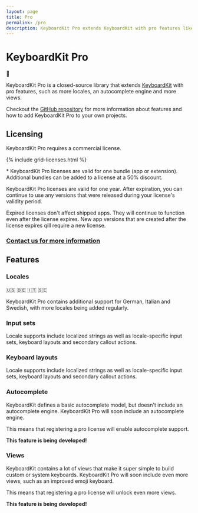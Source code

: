 ```yaml
---
layout: page
title: Pro
permalink: /pro
description: KeyboardKit Pro extends KeyboardKit with pro features like more locales, autocomplete, more views etc.
---
```


# KeyboardKit Pro


<span class="emoji-h1">👑</span>


KeyboardKit Pro is a closed-source library that extends [KeyboardKit](/open-source) with pro features, such as more locales, an autocomplete engine and more views.

Checkout the [GitHub repository]({{site.github_repo_pro}}) for more information about features and how to add KeyboardKit Pro to your own projects.


## Licensing

KeyboardKit Pro requires a commercial license.

{% include grid-licenses.html %}

\* KeyboardKit Pro licenses are valid for one bundle (app or extension). Additional bundles can be added to a license at a 50% discount.

KeyboardKit Pro licenses are valid for one year. After expiration, you can continue to use any versions that were released during your license's validity period.

Expired licenses don't affect shipped apps. They will continue to function even after the license expires. New app versions that are created after the license expires qill require a new license.

### [Contact us for more information](mailto:{{site.email}})



## Features

### Locales

🇺🇸 🇩🇪 🇮🇹 🇸🇪

KeyboardKit Pro contains additional support for German, Italian and Swedish, with more locales being added regularly. 

### Input sets

Locale supports include localized strings as well as locale-specific input sets, keyboard layouts and secondary callout actions.


### Keyboard layouts

Locale supports include localized strings as well as locale-specific input sets, keyboard layouts and secondary callout actions.


### Autocomplete

KeyboardKit defines a basic autocomplete model, but doesn't include an autocomplete engine. KeyboardKit Pro will soon include an autocomplete engine. 

This means that registering a pro license will enable autocomplete support.

**This feature is being developed!**


### Views

KeyboardKit contains a lot of views that make it super simple to build custom or system keyboards. KeyboardKit Pro will soon include even more views, such as an improved emoji keyboard.

This means that registering a pro license will unlock even more views.

**This feature is being developed!**